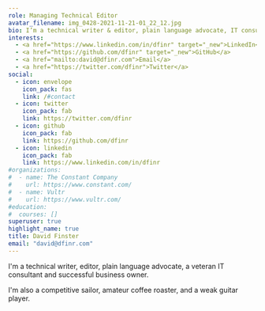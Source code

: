 ```yaml
---
role: Managing Technical Editor
avatar_filename: img_0428-2021-11-21-01_22_12.jpg
bio: I’m a technical writer & editor, plain language advocate, IT consultant, and successful business owner. I'm a competitive sailor, weak guitar player, and amateur coffee roaster.
interests:
  - <a href="https://www.linkedin.com/in/dfinr" target="_new">LinkedIn</a>
  - <a href="https://github.com/dfinr" target="_new">GitHub</a>
  - <a href="mailto:david@dfinr.com">Email</a>
  - <a href="https://twitter.com/dfinr">Twitter</a>
social:
  - icon: envelope
    icon_pack: fas
    link: /#contact
  - icon: twitter
    icon_pack: fab
    link: https://twitter.com/dfinr
  - icon: github
    icon_pack: fab
    link: https://github.com/dfinr
  - icon: linkedin
    icon_pack: fab
    link: https://www.linkedin.com/in/dfinr
#organizations:
#  - name: The Constant Company
#    url: https://www.constant.com/
#  - name: Vultr
#    url: https://www.vultr.com/
#education:
#  courses: []
superuser: true
highlight_name: true
title: David Finster
email: "david@dfinr.com"
---
```

I'm a technical writer, editor, plain language advocate, a veteran IT consultant and successful business owner.

I'm also a competitive sailor, amateur coffee roaster, and a weak guitar player.
